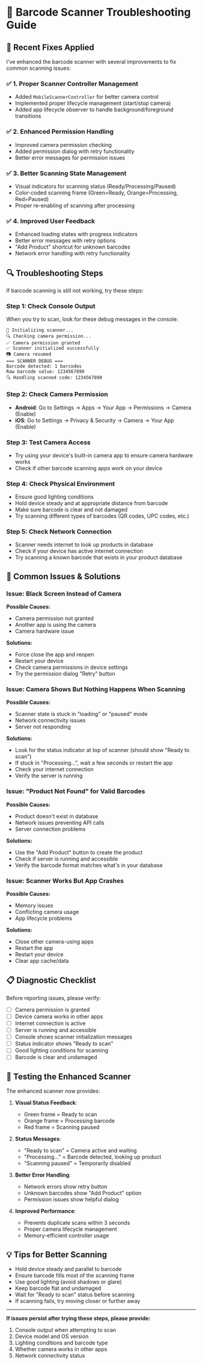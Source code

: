 # 📱 Barcode Scanner Troubleshooting Guide

## 🔧 Recent Fixes Applied

I've enhanced the barcode scanner with several improvements to fix common scanning issues:

### ✅ **1. Proper Scanner Controller Management**
- Added `MobileScannerController` for better camera control
- Implemented proper lifecycle management (start/stop camera)
- Added app lifecycle observer to handle background/foreground transitions

### ✅ **2. Enhanced Permission Handling**
- Improved camera permission checking
- Added permission dialog with retry functionality
- Better error messages for permission issues

### ✅ **3. Better Scanning State Management**
- Visual indicators for scanning status (Ready/Processing/Paused)
- Color-coded scanning frame (Green=Ready, Orange=Processing, Red=Paused)
- Proper re-enabling of scanning after processing

### ✅ **4. Improved User Feedback**
- Enhanced loading states with progress indicators
- Better error messages with retry options
- "Add Product" shortcut for unknown barcodes
- Network error handling with retry functionality

## 🔍 **Troubleshooting Steps**

If barcode scanning is still not working, try these steps:

### **Step 1: Check Console Output**
When you try to scan, look for these debug messages in the console:
```
🔧 Initializing scanner...
🔍 Checking camera permission...
✅ Camera permission granted
✅ Scanner initialized successfully
📷 Camera resumed
=== SCANNER DEBUG ===
Barcode detected: 1 barcodes
Raw barcode value: 1234567890
🔍 Handling scanned code: 1234567890
```

### **Step 2: Check Camera Permission**
- **Android**: Go to Settings → Apps → Your App → Permissions → Camera (Enable)
- **iOS**: Go to Settings → Privacy & Security → Camera → Your App (Enable)

### **Step 3: Test Camera Access**
- Try using your device's built-in camera app to ensure camera hardware works
- Check if other barcode scanning apps work on your device

### **Step 4: Check Physical Environment**
- Ensure good lighting conditions
- Hold device steady and at appropriate distance from barcode
- Make sure barcode is clear and not damaged
- Try scanning different types of barcodes (QR codes, UPC codes, etc.)

### **Step 5: Check Network Connection**
- Scanner needs internet to look up products in database
- Check if your device has active internet connection
- Try scanning a known barcode that exists in your product database

## 🚨 **Common Issues & Solutions**

### **Issue: Black Screen Instead of Camera**
**Possible Causes:**
- Camera permission not granted
- Another app is using the camera
- Camera hardware issue

**Solutions:**
- Force close the app and reopen
- Restart your device
- Check camera permissions in device settings
- Try the permission dialog "Retry" button

### **Issue: Camera Shows But Nothing Happens When Scanning**
**Possible Causes:**
- Scanner state is stuck in "loading" or "paused" mode
- Network connectivity issues
- Server not responding

**Solutions:**
- Look for the status indicator at top of scanner (should show "Ready to scan")
- If stuck in "Processing...", wait a few seconds or restart the app
- Check your internet connection
- Verify the server is running

### **Issue: "Product Not Found" for Valid Barcodes**
**Possible Causes:**
- Product doesn't exist in database
- Network issues preventing API calls
- Server connection problems

**Solutions:**
- Use the "Add Product" button to create the product
- Check if server is running and accessible
- Verify the barcode format matches what's in your database

### **Issue: Scanner Works But App Crashes**
**Possible Causes:**
- Memory issues
- Conflicting camera usage
- App lifecycle problems

**Solutions:**
- Close other camera-using apps
- Restart the app
- Restart your device
- Clear app cache/data

## 📋 **Diagnostic Checklist**

Before reporting issues, please verify:

- [ ] Camera permission is granted
- [ ] Device camera works in other apps
- [ ] Internet connection is active
- [ ] Server is running and accessible
- [ ] Console shows scanner initialization messages
- [ ] Status indicator shows "Ready to scan"
- [ ] Good lighting conditions for scanning
- [ ] Barcode is clear and undamaged

## 🔄 **Testing the Enhanced Scanner**

The enhanced scanner now provides:

1. **Visual Status Feedback**: 
   - Green frame = Ready to scan
   - Orange frame = Processing barcode
   - Red frame = Scanning paused

2. **Status Messages**:
   - "Ready to scan" = Camera active and waiting
   - "Processing..." = Barcode detected, looking up product
   - "Scanning paused" = Temporarily disabled

3. **Better Error Handling**:
   - Network errors show retry button
   - Unknown barcodes show "Add Product" option
   - Permission issues show helpful dialog

4. **Improved Performance**:
   - Prevents duplicate scans within 3 seconds
   - Proper camera lifecycle management
   - Memory-efficient controller usage

## 💡 **Tips for Better Scanning**

- Hold device steady and parallel to barcode
- Ensure barcode fills most of the scanning frame
- Use good lighting (avoid shadows or glare)
- Keep barcode flat and undamaged
- Wait for "Ready to scan" status before scanning
- If scanning fails, try moving closer or further away

---

**If issues persist after trying these steps, please provide:**
1. Console output when attempting to scan
2. Device model and OS version
3. Lighting conditions and barcode type
4. Whether camera works in other apps
5. Network connectivity status

